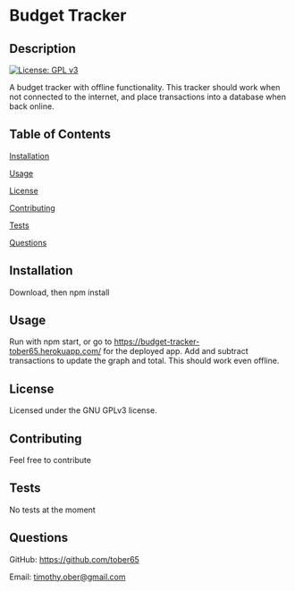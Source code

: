 # Budget Tracker

## Description 
[![License: GPL v3](https://img.shields.io/badge/License-GPLv3-blue.svg)](https://www.gnu.org/licenses/gpl-3.0)

A budget tracker with offline functionality. This tracker should work when not connected to the internet, and place transactions into a database when back online.

## Table of Contents 
[Installation](#installation)
        
[Usage](#usage)
        
[License](#license)
        
[Contributing](#contributing)
        
[Tests](#tests)
        
[Questions](#questions)
## Installation
Download, then npm install

## Usage
Run with npm start, or go to https://budget-tracker-tober65.herokuapp.com/ for the deployed app. Add and subtract transactions to update the graph and total. This should work even offline.

## License
Licensed under the GNU GPLv3 license.

## Contributing
Feel free to contribute

## Tests
No tests at the moment

## Questions
GitHub: https://github.com/tober65

Email: timothy.ober@gmail.com
